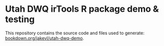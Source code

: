 # Utah DWQ irTools R package demo & testing
This repository contains the source code and files used to generate: [bookdown.org/jakevl/utah-dwq-demo](https://bookdown.org/jakevl/utah-dwq-demo/options-for-running-demos.html).
